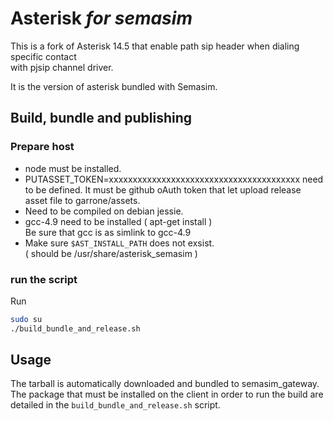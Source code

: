 
# Asterisk *for semasim*

This is a fork of Asterisk 14.5 that enable
path sip header when dialing specific contact  
with pjsip channel driver.

It is the version of asterisk bundled with Semasim.

## Build, bundle and publishing

### Prepare host

* node must be installed.
* PUTASSET_TOKEN=xxxxxxxxxxxxxxxxxxxxxxxxxxxxxxxxxxxxxxxx need to be defined.
  It must be github oAuth token that let upload release asset file to garrone/assets.
* Need to be compiled on debian jessie.  
* gcc-4.9 need to be installed ( apt-get install )  
  Be sure that gcc is as simlink to gcc-4.9
* Make sure ``$AST_INSTALL_PATH`` does not exsist.  
  ( should be /usr/share/asterisk_semasim )

### run the script

Run  
```bash
sudo su
./build_bundle_and_release.sh
```

## Usage

The tarball is automatically downloaded and bundled to semasim_gateway.  
The package that must be installed on the client in order to run the build
are detailed in the ``build_bundle_and_release.sh`` script.

